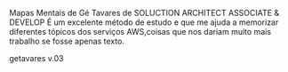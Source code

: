 Mapas Mentais de Gé Tavares de SOLUCTION ARCHITECT ASSOCIATE & DEVELOP É um excelente método de estudo e que me ajuda a memorizar diferentes tópicos dos serviços AWS,coisas que nos dariam muito mais trabalho se fosse apenas texto.

getavares v.03 